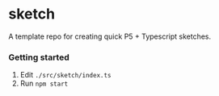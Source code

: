 # sketch
A template repo for creating quick P5 + Typescript sketches.

### Getting started
1. Edit `./src/sketch/index.ts`
2. Run `npm start`
